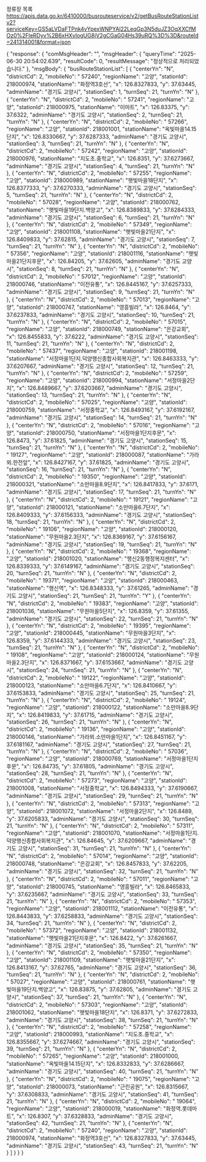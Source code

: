 정류장 목록 https://apis.data.go.kr/6410000/busrouteservice/v2/getBusRouteStationListv2?serviceKey=GS5aLVDaFTPnk4vYpexWNPYAl22LeqGp3N5duJZ3OqXXCfMOz0%2FleRDyv%2B6xHXvIogUG8jV2gCGaG04Hs39uRQ%3D%3D&routeId=241314001&format=json

{
  "response": {
    "comMsgHeader": "",
    "msgHeader": {
      "queryTime": "2025-06-30 20:54:02.639",
      "resultCode": 0,
      "resultMessage": "정상적으로 처리되었습니다."
    },
    "msgBody": {
      "busRouteStationList": [
        {
          "centerYn": "N",
          "districtCd": 2,
          "mobileNo": " 57240",
          "regionName": "고양",
          "stationId": 218000974,
          "stationName": "화정역3호선",
          "x": 126.8327833,
          "y": 37.63445,
          "adminName": "경기도 고양시",
          "stationSeq": 1,
          "turnSeq": 21,
          "turnYn": "N"
        },
        {
          "centerYn": "N",
          "districtCd": 2,
          "mobileNo": " 57241",
          "regionName": "고양",
          "stationId": 218000975,
          "stationName": "이마트",
          "x": 126.83375,
          "y": 37.6322,
          "adminName": "경기도 고양시",
          "stationSeq": 2,
          "turnSeq": 21,
          "turnYn": "N"
        },
        {
          "centerYn": "N",
          "districtCd": 2,
          "mobileNo": " 57266",
          "regionName": "고양",
          "stationId": 218001001,
          "stationName": "옥빛마을14.15단지",
          "x": 126.8330667,
          "y": 37.6287333,
          "adminName": "경기도 고양시",
          "stationSeq": 3,
          "turnSeq": 21,
          "turnYn": "N"
        },
        {
          "centerYn": "N",
          "districtCd": 2,
          "mobileNo": " 57242",
          "regionName": "고양",
          "stationId": 218000976,
          "stationName": "지도초.중학교",
          "x": 126.8351,
          "y": 37.6273667,
          "adminName": "경기도 고양시",
          "stationSeq": 4,
          "turnSeq": 21,
          "turnYn": "N"
        },
        {
          "centerYn": "N",
          "districtCd": 2,
          "mobileNo": " 57255",
          "regionName": "고양",
          "stationId": 218000989,
          "stationName": "햇빛마을18단지",
          "x": 126.8377333,
          "y": 37.6270333,
          "adminName": "경기도 고양시",
          "stationSeq": 5,
          "turnSeq": 21,
          "turnYn": "N"
        },
        {
          "centerYn": "N",
          "districtCd": 2,
          "mobileNo": " 57028",
          "regionName": "고양",
          "stationId": 218000762,
          "stationName": "햇빛마을19단지.백양고",
          "x": 126.8389833,
          "y": 37.6284333,
          "adminName": "경기도 고양시",
          "stationSeq": 6,
          "turnSeq": 21,
          "turnYn": "N"
        },
        {
          "centerYn": "N",
          "districtCd": 2,
          "mobileNo": " 57349",
          "regionName": "고양",
          "stationId": 218001108,
          "stationName": "햇빛마을21단지",
          "x": 126.8409833,
          "y": 37.62815,
          "adminName": "경기도 고양시",
          "stationSeq": 7,
          "turnSeq": 21,
          "turnYn": "N"
        },
        {
          "centerYn": "N",
          "districtCd": 2,
          "mobileNo": " 57356",
          "regionName": "고양",
          "stationId": 218001116,
          "stationName": "햇빛마을21단지후문",
          "x": 126.84205,
          "y": 37.62605,
          "adminName": "경기도 고양시",
          "stationSeq": 8,
          "turnSeq": 21,
          "turnYn": "N"
        },
        {
          "centerYn": "N",
          "districtCd": 2,
          "mobileNo": " 57012",
          "regionName": "고양",
          "stationId": 218000746,
          "stationName": "이전유통",
          "x": 126.8445167,
          "y": 37.6257333,
          "adminName": "경기도 고양시",
          "stationSeq": 9,
          "turnSeq": 21,
          "turnYn": "N"
        },
        {
          "centerYn": "N",
          "districtCd": 2,
          "mobileNo": " 57013",
          "regionName": "고양",
          "stationId": 218000747,
          "stationName": "영흥빌라",
          "x": 126.8464,
          "y": 37.6237833,
          "adminName": "경기도 고양시",
          "stationSeq": 10,
          "turnSeq": 21,
          "turnYn": "N"
        },
        {
          "centerYn": "N",
          "districtCd": 2,
          "mobileNo": " 57015",
          "regionName": "고양",
          "stationId": 218000749,
          "stationName": "은강교회",
          "x": 126.8455833,
          "y": 37.6222,
          "adminName": "경기도 고양시",
          "stationSeq": 11,
          "turnSeq": 21,
          "turnYn": "N"
        },
        {
          "centerYn": "N",
          "districtCd": 2,
          "mobileNo": " 57437",
          "regionName": "고양",
          "stationId": 218001198,
          "stationName": "서정마을1단지.덕양행신종합사회복지관",
          "x": 126.8463333,
          "y": 37.6207667,
          "adminName": "경기도 고양시",
          "stationSeq": 12,
          "turnSeq": 21,
          "turnYn": "N"
        },
        {
          "centerYn": "N",
          "districtCd": 2,
          "mobileNo": " 57259",
          "regionName": "고양",
          "stationId": 218000994,
          "stationName": "서정마을2단지",
          "x": 126.8489667,
          "y": 37.6203667,
          "adminName": "경기도 고양시",
          "stationSeq": 13,
          "turnSeq": 21,
          "turnYn": "N"
        },
        {
          "centerYn": "N",
          "districtCd": 2,
          "mobileNo": " 57025",
          "regionName": "고양",
          "stationId": 218000759,
          "stationName": "서정중학교",
          "x": 126.8493167,
          "y": 37.6192167,
          "adminName": "경기도 고양시",
          "stationSeq": 14,
          "turnSeq": 21,
          "turnYn": "N"
        },
        {
          "centerYn": "N",
          "districtCd": 2,
          "mobileNo": " 57016",
          "regionName": "고양",
          "stationId": 218000750,
          "stationName": "서정마을1단지후문",
          "x": 126.8473,
          "y": 37.61825,
          "adminName": "경기도 고양시",
          "stationSeq": 15,
          "turnSeq": 21,
          "turnYn": "N"
        },
        {
          "centerYn": "N",
          "districtCd": 2,
          "mobileNo": " 19127",
          "regionName": "고양",
          "stationId": 218000087,
          "stationName": "가라뫼.한전앞",
          "x": 126.8427167,
          "y": 37.61825,
          "adminName": "경기도 고양시",
          "stationSeq": 16,
          "turnSeq": 21,
          "turnYn": "N"
        },
        {
          "centerYn": "N",
          "districtCd": 2,
          "mobileNo": " 19350",
          "regionName": "고양",
          "stationId": 218000321,
          "stationName": "소만마을8.9단지",
          "x": 126.8417833,
          "y": 37.6171,
          "adminName": "경기도 고양시",
          "stationSeq": 17,
          "turnSeq": 21,
          "turnYn": "N"
        },
        {
          "centerYn": "N",
          "districtCd": 2,
          "mobileNo": " 19121",
          "regionName": "고양",
          "stationId": 218000121,
          "stationName": "소만마을6.7단지",
          "x": 126.8409333,
          "y": 37.6156333,
          "adminName": "경기도 고양시",
          "stationSeq": 18,
          "turnSeq": 21,
          "turnYn": "N"
        },
        {
          "centerYn": "N",
          "districtCd": 2,
          "mobileNo": " 19106",
          "regionName": "고양",
          "stationId": 218000120,
          "stationName": "무원마을2.3단지",
          "x": 126.8369167,
          "y": 37.6156167,
          "adminName": "경기도 고양시",
          "stationSeq": 19,
          "turnSeq": 21,
          "turnYn": "N"
        },
        {
          "centerYn": "N",
          "districtCd": 2,
          "mobileNo": " 19368",
          "regionName": "고양",
          "stationId": 218001020,
          "stationName": "행신2동행정복지센터",
          "x": 126.8339333,
          "y": 37.6149167,
          "adminName": "경기도 고양시",
          "stationSeq": 20,
          "turnSeq": 21,
          "turnYn": "N"
        },
        {
          "centerYn": "N",
          "districtCd": 2,
          "mobileNo": " 19371",
          "regionName": "고양",
          "stationId": 218000463,
          "stationName": "행신역",
          "x": 126.8348333,
          "y": 37.61265,
          "adminName": "경기도 고양시",
          "stationSeq": 21,
          "turnSeq": 21,
          "turnYn": "Y"
        },
        {
          "centerYn": "N",
          "districtCd": 2,
          "mobileNo": " 19383",
          "regionName": "고양",
          "stationId": 218001036,
          "stationName": "무원마을5단지",
          "x": 126.8359,
          "y": 37.61355,
          "adminName": "경기도 고양시",
          "stationSeq": 22,
          "turnSeq": 21,
          "turnYn": "N"
        },
        {
          "centerYn": "N",
          "districtCd": 2,
          "mobileNo": " 19395",
          "regionName": "고양",
          "stationId": 218000445,
          "stationName": "무원마을3단지",
          "x": 126.8359,
          "y": 37.6144333,
          "adminName": "경기도 고양시",
          "stationSeq": 23,
          "turnSeq": 21,
          "turnYn": "N"
        },
        {
          "centerYn": "N",
          "districtCd": 2,
          "mobileNo": " 19108",
          "regionName": "고양",
          "stationId": 218000124,
          "stationName": "무원마을2.3단지",
          "x": 126.8371667,
          "y": 37.6153667,
          "adminName": "경기도 고양시",
          "stationSeq": 24,
          "turnSeq": 21,
          "turnYn": "N"
        },
        {
          "centerYn": "N",
          "districtCd": 2,
          "mobileNo": " 19122",
          "regionName": "고양",
          "stationId": 218000123,
          "stationName": "소만마을6.7단지",
          "x": 126.8410667,
          "y": 37.6153833,
          "adminName": "경기도 고양시",
          "stationSeq": 25,
          "turnSeq": 21,
          "turnYn": "N"
        },
        {
          "centerYn": "N",
          "districtCd": 2,
          "mobileNo": " 19124",
          "regionName": "고양",
          "stationId": 218000122,
          "stationName": "소만마을8.9단지",
          "x": 126.8419833,
          "y": 37.61715,
          "adminName": "경기도 고양시",
          "stationSeq": 26,
          "turnSeq": 21,
          "turnYn": "N"
        },
        {
          "centerYn": "N",
          "districtCd": 2,
          "mobileNo": " 19136",
          "regionName": "고양",
          "stationId": 218000146,
          "stationName": "가라뫼.소만마을1단지",
          "x": 126.8451167,
          "y": 37.6181167,
          "adminName": "경기도 고양시",
          "stationSeq": 27,
          "turnSeq": 21,
          "turnYn": "N"
        },
        {
          "centerYn": "N",
          "districtCd": 2,
          "mobileNo": " 57036",
          "regionName": "고양",
          "stationId": 218000769,
          "stationName": "서정마을1단지후문",
          "x": 126.84735,
          "y": 37.61805,
          "adminName": "경기도 고양시",
          "stationSeq": 28,
          "turnSeq": 21,
          "turnYn": "N"
        },
        {
          "centerYn": "N",
          "districtCd": 2,
          "mobileNo": " 57273",
          "regionName": "고양",
          "stationId": 218001008,
          "stationName": "서정중학교",
          "x": 126.8494333,
          "y": 37.6190667,
          "adminName": "경기도 고양시",
          "stationSeq": 29,
          "turnSeq": 21,
          "turnYn": "N"
        },
        {
          "centerYn": "N",
          "districtCd": 2,
          "mobileNo": " 57313",
          "regionName": "고양",
          "stationId": 218001072,
          "stationName": "서정마을2단지",
          "x": 126.8489,
          "y": 37.6205833,
          "adminName": "경기도 고양시",
          "stationSeq": 30,
          "turnSeq": 21,
          "turnYn": "N"
        },
        {
          "centerYn": "N",
          "districtCd": 2,
          "mobileNo": " 57311",
          "regionName": "고양",
          "stationId": 218001070,
          "stationName": "서정마을1단지.덕양행신종합사회복지관",
          "x": 126.84645,
          "y": 37.6209667,
          "adminName": "경기도 고양시",
          "stationSeq": 31,
          "turnSeq": 21,
          "turnYn": "N"
        },
        {
          "centerYn": "N",
          "districtCd": 2,
          "mobileNo": " 57014",
          "regionName": "고양",
          "stationId": 218000748,
          "stationName": "은강교회",
          "x": 126.8457833,
          "y": 37.62205,
          "adminName": "경기도 고양시",
          "stationSeq": 32,
          "turnSeq": 21,
          "turnYn": "N"
        },
        {
          "centerYn": "N",
          "districtCd": 2,
          "mobileNo": " 57011",
          "regionName": "고양",
          "stationId": 218000745,
          "stationName": "영흥빌라",
          "x": 126.8465833,
          "y": 37.6235667,
          "adminName": "경기도 고양시",
          "stationSeq": 33,
          "turnSeq": 21,
          "turnYn": "N"
        },
        {
          "centerYn": "N",
          "districtCd": 2,
          "mobileNo": " 57353",
          "regionName": "고양",
          "stationId": 218001112,
          "stationName": "이전유통",
          "x": 126.8443833,
          "y": 37.6258833,
          "adminName": "경기도 고양시",
          "stationSeq": 34,
          "turnSeq": 21,
          "turnYn": "N"
        },
        {
          "centerYn": "N",
          "districtCd": 2,
          "mobileNo": " 57372",
          "regionName": "고양",
          "stationId": 218001132,
          "stationName": "햇빛마을21단지후문",
          "x": 126.8422,
          "y": 37.6261667,
          "adminName": "경기도 고양시",
          "stationSeq": 35,
          "turnSeq": 21,
          "turnYn": "N"
        },
        {
          "centerYn": "N",
          "districtCd": 2,
          "mobileNo": " 57350",
          "regionName": "고양",
          "stationId": 218001109,
          "stationName": "햇빛마을21단지",
          "x": 126.8413167,
          "y": 37.62765,
          "adminName": "경기도 고양시",
          "stationSeq": 36,
          "turnSeq": 21,
          "turnYn": "N"
        },
        {
          "centerYn": "N",
          "districtCd": 2,
          "mobileNo": " 57027",
          "regionName": "고양",
          "stationId": 218000761,
          "stationName": "햇빛마을19단지.백양고",
          "x": 126.83875,
          "y": 37.62805,
          "adminName": "경기도 고양시",
          "stationSeq": 37,
          "turnSeq": 21,
          "turnYn": "N"
        },
        {
          "centerYn": "N",
          "districtCd": 2,
          "mobileNo": " 57303",
          "regionName": "고양",
          "stationId": 218001062,
          "stationName": "햇빛마을18단지",
          "x": 126.8371,
          "y": 37.6272833,
          "adminName": "경기도 고양시",
          "stationSeq": 38,
          "turnSeq": 21,
          "turnYn": "N"
        },
        {
          "centerYn": "N",
          "districtCd": 2,
          "mobileNo": " 57258",
          "regionName": "고양",
          "stationId": 218000993,
          "stationName": "지도초.중학교",
          "x": 126.8355667,
          "y": 37.6274667,
          "adminName": "경기도 고양시",
          "stationSeq": 39,
          "turnSeq": 21,
          "turnYn": "N"
        },
        {
          "centerYn": "N",
          "districtCd": 2,
          "mobileNo": " 57265",
          "regionName": "고양",
          "stationId": 218001000,
          "stationName": "옥빛마을14.15단지",
          "x": 126.8332833,
          "y": 37.6286667,
          "adminName": "경기도 고양시",
          "stationSeq": 40,
          "turnSeq": 21,
          "turnYn": "N"
        },
        {
          "centerYn": "N",
          "districtCd": 2,
          "mobileNo": " 19075",
          "regionName": "고양",
          "stationId": 218000073,
          "stationName": "근린공원",
          "x": 126.8315667,
          "y": 37.6308833,
          "adminName": "경기도 고양시",
          "stationSeq": 41,
          "turnSeq": 21,
          "turnYn": "N"
        },
        {
          "centerYn": "N",
          "districtCd": 2,
          "mobileNo": " 19064",
          "regionName": "고양",
          "stationId": 218000019,
          "stationName": "화정역.롯데마트",
          "x": 126.8307,
          "y": 37.6328833,
          "adminName": "경기도 고양시",
          "stationSeq": 42,
          "turnSeq": 21,
          "turnYn": "N"
        },
        {
          "centerYn": "N",
          "districtCd": 2,
          "mobileNo": " 57240",
          "regionName": "고양",
          "stationId": 218000974,
          "stationName": "화정역3호선",
          "x": 126.8327833,
          "y": 37.63445,
          "adminName": "경기도 고양시",
          "stationSeq": 43,
          "turnSeq": 21,
          "turnYn": "N"
        }
      ]
    }
  }
}